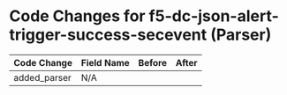 # Code Changes for f5-dc-json-alert-trigger-success-secevent (Parser)

| Code Change | Field Name | Before | After |
|-------------|------------|--------|-------|
| added_parser | N/A |  |  |